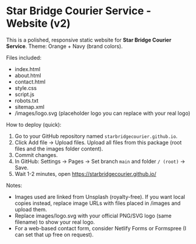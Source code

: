 # Star Bridge Courier Service - Website (v2)

This is a polished, responsive static website for **Star Bridge Courier Service**.
Theme: Orange + Navy (brand colors).

Files included:
- index.html
- about.html
- contact.html
- style.css
- script.js
- robots.txt
- sitemap.xml
- /images/logo.svg (placeholder logo you can replace with your real logo)

How to deploy (quick):
1. Go to your GitHub repository named `starbridgecourier.github.io`.
2. Click Add file → Upload files. Upload all files from this package (root files and the images folder content).
3. Commit changes.
4. In GitHub: Settings → Pages → Set branch `main` and folder `/ (root)` → Save.
5. Wait 1-2 minutes, open https://starbridgecourier.github.io/

Notes:
- Images used are linked from Unsplash (royalty-free). If you want local copies instead, replace image URLs with files placed in /images and upload them.
- Replace images/logo.svg with your official PNG/SVG logo (same filename) to show your real logo.
- For a web-based contact form, consider Netlify Forms or Formspree (I can set that up free on request).
